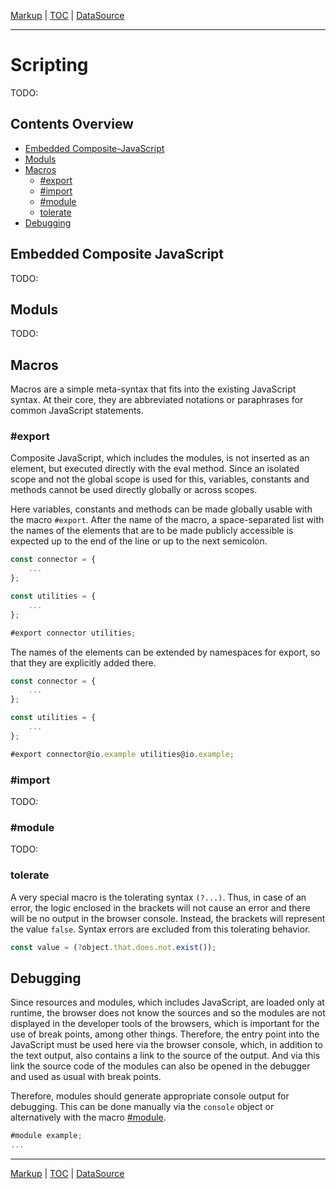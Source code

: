 [Markup](markup.md) | [TOC](README.md#scripting) | [DataSource](datasource.md)
- - -

# Scripting

TODO:


## Contents Overview

* [Embedded Composite-JavaScript](#embedded-composite-javascript)
* [Moduls](#moduls)
* [Macros](#macros)
    * [#export](#export)
    * [#import](#import)
    * [#module](#module)
    * [tolerate](#tolerate)
* [Debugging](#debugging)


## Embedded Composite JavaScript

TODO:


## Moduls

TODO:


## Macros

Macros are a simple meta-syntax that fits into the existing JavaScript syntax.
At their core, they are abbreviated notations or paraphrases for common
JavaScript statements.

### #export

Composite JavaScript, which includes the modules, is not inserted as an element,
but executed directly with the eval method. Since an isolated scope and not the
global scope is used for this, variables, constants and methods cannot be used
directly globally or across scopes.

Here variables, constants and methods can be made globally usable with the macro
`#export`. After the name of the macro, a space-separated list with the names of
the elements that are to be made publicly accessible is expected up to the end
of the line or up to the next semicolon.

```javascript
const connector = {
    ...
};

const utilities = {
    ...
};

#export connector utilities;
```

The names of the elements can be extended by namespaces for export, so that they
are explicitly added there.

```javascript
const connector = {
    ...
};

const utilities = {
    ...
};

#export connector@io.example utilities@io.example;
```

### #import

TODO:

### #module

TODO:

### tolerate

A very special macro is the tolerating syntax `(?...)`. Thus, in case of an
error, the logic enclosed in the brackets will not cause an error and there will
be no output in the browser console. Instead, the brackets will represent the
value `false`. Syntax errors are excluded from this tolerating behavior.

```javascript
const value = (?object.that.does.not.exist());
```


## Debugging

Since resources and modules, which includes JavaScript, are loaded only at
runtime, the browser does not know the sources and so the modules are not
displayed in the developer tools of the browsers, which is important for the use
of break points, among other things. Therefore, the entry point into the
JavaScript must be used here via the browser console, which, in addition to the
text output, also contains a link to the source of the output. And via this link
the source code of the modules can also be opened in the debugger and used as
usual with break points.

Therefore, modules should generate appropriate console output for debugging.
This can be done manually via the `console` object or alternatively with the
macro [#module](#module).

```javascript
#module example;
...
```


- - -

[Markup](markup.md) | [TOC](README.md#scripting) | [DataSource](datasource.md)
